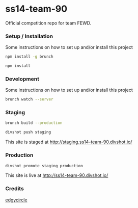 ss14-team-90
============

Official competition repo for team FEWD.


### Setup / Installation
Some instructions on how to set up and/or install this project
```bash
npm install -g brunch
```

```bash
npm install
```

### Development
Some instructions on how to set up and/or install this project
```bash
brunch watch --server
```

### Staging

```bash
brunch build --production
```

```bash
divshot push staging
```
This site is staged at http://staging.ss14-team-90.divshot.io/


### Production

```bash
divshot promote staging production
```
This site is live at http://ss14-team-90.divshot.io/


### Credits

[edgycircle](https://github.com/edgycircle/cinder-plate)


